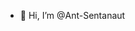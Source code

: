 - 👋 Hi, I’m @Ant-Sentanaut


<!---
Ant-Sentanaut/Ant-Sentanaut is a ✨ special ✨ repository because its `README.md` (this file) appears on your GitHub profile.
You can click the Preview link to take a look at your changes.
--->
